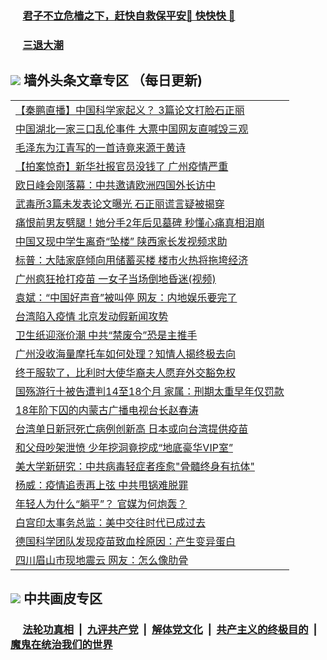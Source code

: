 
 ### &nbsp;&nbsp;&nbsp;&nbsp; [君子不立危樯之下，赶快自救保平安🍎 快快快 📩](https://github.com/pwgy/td/blob/master/README.md)

 ### &nbsp;&nbsp;&nbsp;&nbsp; [三退大潮](https://ww3.xkide.work/?key=zuuelqyfglsfjmgm&pin=65881581&ag=ogQuit&from=pw2) 

## <img src="https://img.icons8.com/cute-clipart/2x/circled-right.png"> 墙外头条文章专区 （每日更新)

<Table>
<tr><td colspan="2" align="left"><a href="https://www.cheuw.work/?name=c1432973&key=xjlmmnuoyljaexbs&from=pw2">【秦鹏直播】中国科学家起义？ 3篇论文打脸石正丽</a></td></tr>
<tr><td colspan="2" align="left"><a href="https://www.cheuw.work/?name=c1432937&key=xjlmmnuoyljaexbs&from=pw2">中国湖北一家三口乱伦事件 大票中国网友直喊毁三观</a></td></tr>
<tr><td colspan="2" align="left"><a href="https://www.cheuw.work/?name=c1432985&key=xjlmmnuoyljaexbs&from=pw2">毛泽东为江青写的一首诗竟来源于黄诗</a></td></tr>
<tr><td colspan="2" align="left"><a href="https://www.cheuw.work/?name=c1432927&key=xjlmmnuoyljaexbs&from=pw2">【拍案惊奇】新华社报官员没钱了 广州疫情严重</a></td></tr>
<tr><td colspan="2" align="left"><a href="https://www.cheuw.work/?name=c1432949&key=xjlmmnuoyljaexbs&from=pw2">欧日峰会刚落幕：中共邀请欧洲四国外长访中</a></td></tr>
<tr><td colspan="2" align="left"><a href="https://www.cheuw.work/?name=c1432922&key=xjlmmnuoyljaexbs&from=pw2">武毒所3篇未发表论文曝光 石正丽谎言疑被揭穿</a></td></tr>
<tr><td colspan="2" align="left"><a href="https://www.cheuw.work/?name=c1432903&key=xjlmmnuoyljaexbs&from=pw2">痛恨前男友劈腿！她分手2年后见墓碑 秒懂心痛真相泪崩</a></td></tr>
<tr><td colspan="2" align="left"><a href="https://www.cheuw.work/?name=c1432966&key=xjlmmnuoyljaexbs&from=pw2">中国又现中学生离奇“坠楼” 陕西家长发视频求助</a></td></tr>
<tr><td colspan="2" align="left"><a href="https://www.cheuw.work/?name=c1432987&key=xjlmmnuoyljaexbs&from=pw2">标普：大陆家庭倾向用储蓄买楼 楼市火热将拖垮经济</a></td></tr>
<tr><td colspan="2" align="left"><a href="https://www.cheuw.work/?name=c1432999&key=xjlmmnuoyljaexbs&from=pw2">广州疯狂抢打疫苗 一女子当场倒地昏迷(视频)</a></td></tr>
<tr><td colspan="2" align="left"><a href="https://www.cheuw.work/?name=c1432819&key=xjlmmnuoyljaexbs&from=pw2">袁斌：“中国好声音”被叫停 网友：内地娱乐要完了</a></td></tr>
<tr><td colspan="2" align="left"><a href="https://www.cheuw.work/?name=c1432946&key=xjlmmnuoyljaexbs&from=pw2">台湾陷入疫情 北京发动假新闻攻势</a></td></tr>
<tr><td colspan="2" align="left"><a href="https://www.cheuw.work/?name=c1433002&key=xjlmmnuoyljaexbs&from=pw2">卫生纸迎涨价潮 中共“禁废令”恐是主推手</a></td></tr>
<tr><td colspan="2" align="left"><a href="https://www.cheuw.work/?name=c1432945&key=xjlmmnuoyljaexbs&from=pw2">广州没收海量摩托车如何处理？知情人揭终极去向</a></td></tr>
<tr><td colspan="2" align="left"><a href="https://www.cheuw.work/?name=c1432979&key=xjlmmnuoyljaexbs&from=pw2">终于服软了，比利时大使华裔夫人愿弃外交豁免权</a></td></tr>
<tr><td colspan="2" align="left"><a href="https://www.cheuw.work/?name=c1432947&key=xjlmmnuoyljaexbs&from=pw2">国殇游行十被告遭判14至18个月 家属：刑期太重早年仅罚款</a></td></tr>
<tr><td colspan="2" align="left"><a href="https://www.cheuw.work/?name=c1432986&key=xjlmmnuoyljaexbs&from=pw2">18年阶下囚的内蒙古广播电视台长赵春涛</a></td></tr>
<tr><td colspan="2" align="left"><a href="https://www.cheuw.work/?name=c1432944&key=xjlmmnuoyljaexbs&from=pw2">台湾单日新冠死亡病例创新高 日本或向台湾提供疫苗</a></td></tr>
<tr><td colspan="2" align="left"><a href="https://www.cheuw.work/?name=c1432851&key=xjlmmnuoyljaexbs&from=pw2">和父母吵架泄愤 少年挖洞竟挖成“地底豪华VIP室”</a></td></tr>
<tr><td colspan="2" align="left"><a href="https://www.cheuw.work/?name=c1432901&key=xjlmmnuoyljaexbs&from=pw2">美大学新研究：中共病毒轻症者痊愈&quot;骨髓终身有抗体&quot;</a></td></tr>
<tr><td colspan="2" align="left"><a href="https://www.cheuw.work/?name=c1432820&key=xjlmmnuoyljaexbs&from=pw2">杨威：疫情追责再上弦 中共甩锅难脱罪</a></td></tr>
<tr><td colspan="2" align="left"><a href="https://www.cheuw.work/?name=c1433007&key=xjlmmnuoyljaexbs&from=pw2">年轻人为什么“躺平”？ 官媒为何炮轰？</a></td></tr>
<tr><td colspan="2" align="left"><a href="https://www.cheuw.work/?name=c1432948&key=xjlmmnuoyljaexbs&from=pw2">白宫印太事务总监：美中交往时代已成过去</a></td></tr>
<tr><td colspan="2" align="left"><a href="https://www.cheuw.work/?name=c1432906&key=xjlmmnuoyljaexbs&from=pw2">德国科学团队发现疫苗致血栓原因：产生变异蛋白</a></td></tr>
<tr><td colspan="2" align="left"><a href="https://www.cheuw.work/?name=c1432881&key=xjlmmnuoyljaexbs&from=pw2">四川眉山市现地震云 网友：怎么像肋骨</a></td></tr>
 </Table>

 ## <img src="https://img.icons8.com/cute-clipart/2x/circled-right.png"> 中共画皮专区
 ### &nbsp;&nbsp;&nbsp;&nbsp; [法轮功真相](https://github.com/begood0513/basic/blob/master/README.md) &nbsp;|&nbsp; [九评共产党](https://github.com/begood0513/9ping.md/blob/master/README.md) &nbsp;|&nbsp; [解体党文化](https://github.com/begood0513/jtdwh.md/blob/master/README.md)   &nbsp;|&nbsp; [共产主义的终极目的](https://github.com/begood0513/gczydzjmd.md/blob/master/README.md) &nbsp;|&nbsp; [魔鬼在统治我们的世界](https://github.com/begood0513/gczydzjmd.md/blob/master/README.md) 
